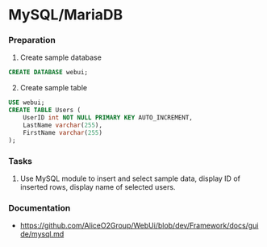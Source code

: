 # MySQL/MariaDB

### Preparation

1. Create sample database
```sql
CREATE DATABASE webui;
```

2. Create sample table
```sql
USE webui;
CREATE TABLE Users (
    UserID int NOT NULL PRIMARY KEY AUTO_INCREMENT,
    LastName varchar(255),
    FirstName varchar(255)
);
```

### Tasks

1. Use MySQL module to insert and select sample data, display ID of inserted rows, display name of selected users.

### Documentation
- https://github.com/AliceO2Group/WebUi/blob/dev/Framework/docs/guide/mysql.md
